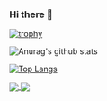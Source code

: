 ### Hi there 👋

<!--
**komcal/komcal** is a ✨ _special_ ✨ repository because its `README.md` (this file) appears on your GitHub profile.

Here are some ideas to get you started:

- 🔭 I’m currently working on ...
- 🌱 I’m currently learning ...
- 👯 I’m looking to collaborate on ...
- 🤔 I’m looking for help with ...
- 💬 Ask me about ...
- 📫 How to reach me: ...
- 😄 Pronouns: ...
- ⚡ Fun fact: ...
-->
[![trophy](https://github-profile-trophy.vercel.app/?username=komcal)](https://github.com/ryo-ma/github-profile-trophy)


![Anurag's github stats](https://github-readme-stats.vercel.app/api?username=komcal&count_private=true&show_icons=true)

[![Top Langs](https://github-readme-stats.vercel.app/api/top-langs/?username=komcal&layout=compact)](https://github.com/anuraghazra/github-readme-stats)


<a href="https://github.com/anuraghazra/github-readme-stats">
  <img align="center" src="https://github-readme-stats-1-git-master.komcal.vercel.app/api/pin/?username=komcal&count_private=true&show_icons=true&repo=github-readme-stats" />
</a>
<a href="https://github.com/anuraghazra/convoychat">
  <img align="center" src="https://github-readme-stats-1-git-master.komcal.vercel.app/api/pin/?username=komcal&repo=convoychat" />
</a>
